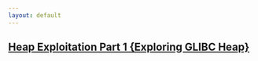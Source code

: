 ```yaml
---
layout: default
---
```


## **[Heap Exploitation Part 1 {Exploring GLIBC Heap}](./heap_exploitation_journey_part1.md)** 
